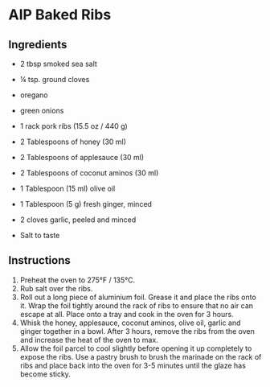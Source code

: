 # AIP Baked Ribs

## Ingredients

 - 2 tbsp smoked sea salt
 - ¼ tsp. ground cloves
 - oregano
 - green onions

 - 1 rack pork ribs (15.5 oz / 440 g)
 - 2 Tablespoons of honey (30 ml)
 - 2 Tablespoons of applesauce (30 ml)
 - 2 Tablespoons of coconut aminos (30 ml)
 - 1 Tablespoon (15 ml) olive oil
 - 1 Tablespoon (5 g) fresh ginger, minced
 - 2 cloves garlic, peeled and minced
 - Salt to taste

## Instructions

1. Preheat the oven to 275°F / 135°C.
1. Rub salt over the ribs.
1. Roll out a long piece of aluminium foil. Grease it and place the ribs onto it. Wrap the foil tightly around the rack of ribs to ensure that no air can escape at all. Place onto a tray and cook in the oven for 3 hours.
1. Whisk the honey, applesauce, coconut aminos, olive oil, garlic and ginger together in a bowl. After 3 hours, remove the ribs from the oven and increase the heat of the oven to max.
1. Allow the foil parcel to cool slightly before opening it up completely to expose the ribs. Use a pastry brush to brush the marinade on the rack of ribs and place back into the oven for 3-5 minutes until the glaze has become sticky.
